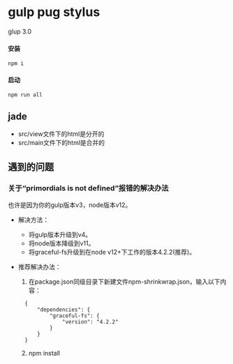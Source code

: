  
# gulp pug stylus
glup 3.0

#### 安装

```
npm i
```

#### 启动

```
npm run all
```


## jade 
* src/view文件下的html是分开的
* src/main文件下的html是合并的



## 遇到的问题

### 关于“primordials is not defined”报错的解决办法
   
也许是因为你的gulp版本v3，node版本v12。

* 解决方法：
  - 将gulp版本升级到v4。
  - 将node版本降级到v11。
  - 将graceful-fs升级到在node v12+下工作的版本4.2.2(推荐)。

* 推荐解决办法：

  1. 在package.json同级目录下新建文件npm-shrinkwrap.json，输入以下内容：

    ```
      {
          "dependencies": {
              "graceful-fs": {
                  "version": "4.2.2"
              }
          }
      }

    ```

  2. npm install

